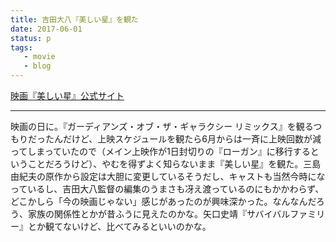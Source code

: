 ```yaml
---
title: 吉田大八『美しい星』を観た
date: 2017-06-01
status: p
tags:
   - movie
   - blog
---
```


[映画『美しい星』公式サイト](http://gaga.ne.jp/hoshi/)

---

映画の日に。『ガーディアンズ・オブ・ザ・ギャラクシー リミックス』を観るつもりだったんだけど、上映スケジュールを観たら6月からは一斉に上映回数が減ってしまっていたので（メイン上映作が1日封切りの『ローガン』に移行するということだろうけど）、やむを得ずよく知らないまま『美しい星』を観た。三島由紀夫の原作から設定は大胆に変更しているそうだし、キャストも当然今時になっているし、吉田大八監督の編集のうまさも冴え渡っているのにもかかわらず、どこかしら「今の映画じゃない」感じがあったのが興味深かった。なんなんだろう、家族の関係性とかが昔ふうに見えたのかな。矢口史靖『サバイバルファミリー』とか観てないけど、比べてみるといいのかな。
